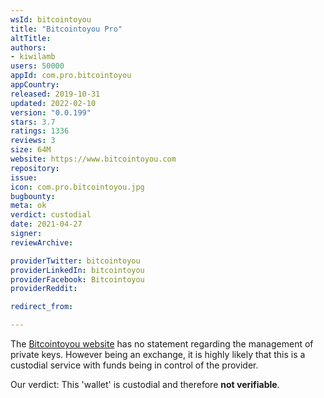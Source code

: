 ```yaml
---
wsId: bitcointoyou
title: "Bitcointoyou Pro"
altTitle: 
authors:
- kiwilamb
users: 50000
appId: com.pro.bitcointoyou
appCountry: 
released: 2019-10-31
updated: 2022-02-10
version: "0.0.199"
stars: 3.7
ratings: 1336
reviews: 3
size: 64M
website: https://www.bitcointoyou.com
repository: 
issue: 
icon: com.pro.bitcointoyou.jpg
bugbounty: 
meta: ok
verdict: custodial
date: 2021-04-27
signer: 
reviewArchive:

providerTwitter: bitcointoyou
providerLinkedIn: bitcointoyou
providerFacebook: Bitcointoyou
providerReddit: 

redirect_from:

---
```


The [Bitcointoyou website](https://www.bitcointoyou.com) has no statement regarding the management of private keys.
However being an exchange, it is highly likely that this is a custodial service with funds being in control of the provider.

Our verdict: This 'wallet' is custodial and therefore **not verifiable**.


